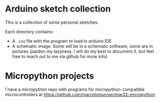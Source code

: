 # Arduino sketch collection

This is a collection of some personal sketches.

Each directory contains:
- A `.ino` file with the program to load in arduino IDE
- A schematic image. Some will be in a schematic software, some are in pictures (pardon my lazyness, 
I will do my best to document it, but feel free to reach out to me via github for more info)

# Micropython projects

I have a micropython repo with programs for micropython-compatible microcontrollers at
https://github.com/marcelotournier/esp32-micropython
